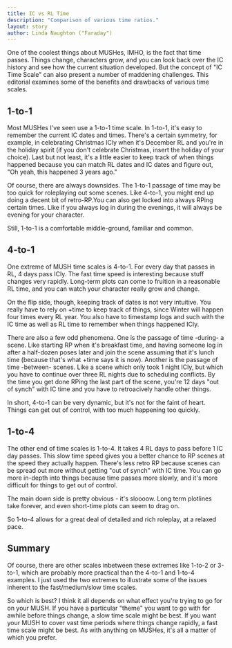 ```yaml
---
title: IC vs RL Time
description: "Comparison of various time ratios."
layout: story
author: Linda Naughton ("Faraday")
---
```


One of the coolest things about MUSHes, IMHO, is the fact that time passes. Things change, characters grow, and you can look back over the IC history and see how the current situation developed. But the concept of "IC Time Scale" can also present a number of maddening challenges. This editorial examines some of the benefits and drawbacks of various time scales.

## 1-to-1

Most MUSHes I've seen use a 1-to-1 time scale. In 1-to-1, it's easy to remember the current IC dates and times. There's a certain symmetry, for example, in celebrating Christmas ICly when it's December RL and you're in the holiday spirit (if you don't celebrate Christmas, insert the holiday of your choice). Last but not least, it's a little easier to keep track of when things happened because you can match RL dates and IC dates and figure out, "Oh yeah, this happened 3 years ago."

Of course, there are always downsides. The 1-to-1 passage of time may be too quick for roleplaying out some scenes. Like 4-to-1, you might end up doing a decent bit of retro-RP.You can also get locked into always RPing certain times. Like if you always log in during the evenings, it will always be evening for your character.

Still, 1-to-1 is a comfortable middle-ground, familiar and common.

## 4-to-1

One extreme of MUSH time scales is 4-to-1. For every day that passes in RL, 4 days pass ICly. The fast time speed is interesting because stuff changes very rapidly. Long-term plots can come to fruition in a reasonable RL time, and you can watch your character really grow and change.

On the flip side, though, keeping track of dates is not very intuitive. You really have to rely on +time to keep track of things, since Winter will happen four times every RL year. You also have to timestamp logs and such with the IC time as well as RL time to remember when things happened ICly.

There are also a few odd phenomena. One is the passage of time -during- a scene. Like starting RP when it's breakfast time, and having someone log in after a half-dozen poses later and join the scene assuming that it's lunch time (because that's what +time says it is now). Another is the passage of time -between- scenes. Like a scene which only took 1 night ICly, but which you have to continue over three RL nights due to scheduling conflicts. By the time you get done RPing the last part of the scene, you're 12 days "out of synch" with IC time and you have to retroacively handle other things.

In short, 4-to-1 can be very dynamic, but it's not for the faint of heart. Things can get out of control, with too much happening too quickly.

## 1-to-4

The other end of time scales is 1-to-4. It takes 4 RL days to pass before 1 IC day passes. This slow time speed gives you a better chance to RP scenes at the speed they actually happen. There's less retro RP because scenes can be spread out more without getting "out of synch" with IC time. You can go more in-depth into things because time passes more slowly, and it's more difficult for things to get out of control.

The main down side is pretty obvious - it's sloooow. Long term plotlines take forever, and even short-time plots can seem to drag on.

So 1-to-4 allows for a great deal of detailed and rich roleplay, at a relaxed pace.

## Summary 

Of course, there are other scales inbetween these extremes like 1-to-2 or 3-to-1, which are probably more practical than the 4-to-1 and 1-to-4 examples. I just used the two extremes to illustrate some of the issues inherent to the fast/medium/slow time scales.

So which is best? I think it all depends on what effect you're trying to go for on your MUSH. If you have a particular "theme" you want to go with for awhile before things change, a slow time scale might be best. If you want your MUSH to cover vast time periods where things change rapidly, a fast time scale might be best. As with anything on MUSHes, it's all a matter of which you prefer.